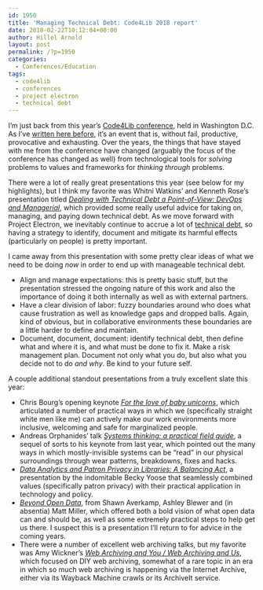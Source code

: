 ```yaml
---
id: 1950
title: 'Managing Technical Debt: Code4Lib 2018 report'
date: 2018-02-22T10:12:04+00:00
author: Hillel Arnold
layout: post
permalink: /?p=1950
categories:
  - Conferences/Education
tags:
  - code4lib
  - conferences
  - project electron
  - technical debt
---
```

I’m just back from this year’s [Code4Lib conference](http://2018.code4lib.org/), held in Washington D.C. As I’ve [written here before](http://blog.rockarch.org/?p=1033), it’s an event that is, without fail, productive, provocative and exhausting. Over the years, the things that have stayed with me from the conference have changed (arguably the focus of the conference has changed as well) from technological tools for _solving_ problems to values and frameworks for _thinking through_ problems.<!--more-->

There were a lot of really great presentations this year (see below for my highlights), but I think my favorite was Whitni Watkins’ and Kenneth Rose’s presentation titled [_Dealing with Technical Debt a Point-of-View: DevOps and Managerial_](http://2018.code4lib.org/talks/dealing-with-technical-debt-a-pointofview-devops-and-managerial), which provided some really useful advice for taking on, managing, and paying down technical debt. As we move forward with Project Electron, we inevitably continue to accrue a lot of [technical debt](https://en.wikipedia.org/wiki/Technical_debt), so having a strategy to identify, document and mitigate its harmful effects (particularly on people) is pretty important.

I came away from this presentation with some pretty clear ideas of what we need to be doing _now_ in order to end up with manageable technical debt.

* Align and manage expectations: this is pretty basic stuff, but the presentation stressed the ongoing nature of this work and also the importance of doing it both internally as well as with external partners.
* Have a clear division of labor: fuzzy boundaries around who does what cause frustration as well as knowledge gaps and dropped balls. Again, kind of obvious, but in collaborative environments these boundaries are a little harder to define and maintain.
* Document, document, document: identify technical debt, then define what and where it is, and what must be done to fix it. Make a risk management plan. Document not only what you do, but also what you decide not to do _and why_. Be kind to your future self.

A couple additional standout presentations from a truly excellent slate this year:

* Chris Bourg’s opening keynote [_For the love of baby unicorns_](http://2018.code4lib.org/keynotes/Chris-Bourg), which articulated a number of practical ways in which we (specifically straight white men like me) can actively make our work environments more inclusive, welcoming and safe for marginalized people.
* Andreas Orphanides’ talk [_Systems thinking: a practical field guide_](http://2018.code4lib.org/talks/systems-thinking-a-practical-field-guide), a sequel of sorts to his keynote from last year, which pointed out the many ways in which mostly-invisible systems can be “read” in our physical surroundings through wear patterns, breakdowns, fixes and hacks.
* [_Data Analytics and Patron Privacy in Libraries: A Balancing Act_](http://2018.code4lib.org/talks/data-analytics-and-patron-privacy-in-libraries-a-balancing-act), a presentation by the indomitable Becky Yoose that seamlessly combined values (specifically patron privacy) with their practical application in technology and policy.
* [_Beyond Open Data_](http://2018.code4lib.org/talks/beyond-open-data), from Shawn Averkamp, Ashley Blewer and (in absentia) Matt Miller, which offered both a bold vision of what open data can and should be, as well as some extremely practical steps to help get us there. I suspect this is a presentation I’ll return to for advice in the coming years.
* There were a number of excellent web archiving talks, but my favorite was Amy Wickner’s [_Web Archiving and You / Web Archiving and Us_](http://2018.code4lib.org/talks/web-archiving-and-you-web-archiving-and-us), which focused on DIY web archiving, somewhat of a rare topic in an era in which so much web archiving is happening via the Internet Archive, either via its Wayback Machine crawls or its ArchiveIt service.
